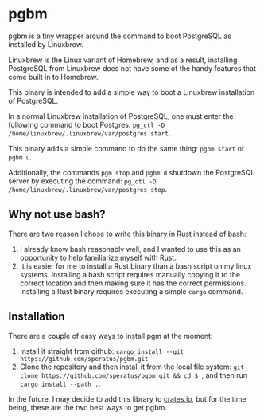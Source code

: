 # pgbm
pgbm is a tiny wrapper around the command to boot PostgreSQL as installed by Linuxbrew.

Linuxbrew is the Linux variant of Homebrew, and as a result, installing PostgreSQL
from Linuxbrew does not have some of the handy features that come built in to
Homebrew. 

This binary is intended to add a simple way to boot a Linuxbrew installation of
PostgreSQL.

In a normal Linuxbrew installation of PostgreSQL, one must enter the following command 
to boot Postgres:
`pg_ctl -D /home/linuxbrew/.linuxbrew/var/postgres start`.

This binary adds a simple command to do the same thing:
`pgbm start` or `pgbm u`.

Additionally, the commands `pgm stop` and `pgbm d` shutdown the PostgreSQL server
by executing the command:
`pg_ctl -D /home/linuxbrew/.linuxbrew/var/postgres stop`.

## Why not use bash?
There are two reason I chose to write this binary in Rust instead of bash:
1. I already know bash reasonably well, and I wanted to use this as an opportunity
    to help familiarize myself with Rust.
2. It is easier for me to install a Rust binary than a bash script on my linux systems. 
   Installing a bash script requires manually copying it to the correct location
   and then making sure it has the correct permissions. Installing a Rust binary
   requires executing a simple `cargo` command.

## Installation
There are a couple of easy ways to install pgm at the moment:

1. Install it straight from github: `cargo install --git https://github.com/speratus/pgbm.git`
2. Clone the repository and then install it from the local file system:
   `git clone https://github.com/speratus/pgbm.git && cd $_`, and then run
   `cargo install --path .`.

In the future, I may decide to add this library to [crates.io](https://crates.io),
but for the time being, these are the two best ways to get pgbm.